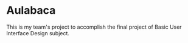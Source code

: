 # Aulabaca
This is my team's project to accomplish the final project of Basic User Interface Design subject.
